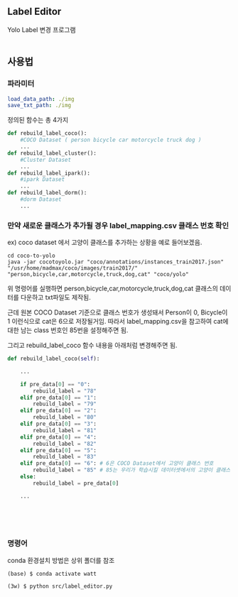 ## Label Editor

Yolo Label 변경 프로그램  </br></br>

## 사용법
### 파라미터
```yaml
load_data_path: ./img
save_txt_path: ./img
```

정의된 함수는 총 4가지
```python
def rebuild_label_coco():
    #COCO Dataset ( person bicycle car motorcycle truck dog )
    ...
def rebuild_label_cluster():
    #Cluster Dataset
    ...
def rebuild_label_ipark():
    #ipark Dataset
    ...
def rebuild_label_dorm():
    #dorm Dataset
    ...
```
### 만약 새로운 클래스가 추가될 경우 label_mapping.csv 클래스 번호 확인
ex) coco dataset 에서 고양이 클래스를 추가하는 상황을 예로 들어보겠음.

```
cd coco-to-yolo
java -jar cocotoyolo.jar "coco/annotations/instances_train2017.json" "/usr/home/madmax/coco/images/train2017/" "person,bicycle,car,motorcycle,truck,dog,cat" "coco/yolo"
```
위 명령어를 실행하면 person,bicycle,car,motorcycle,truck,dog,cat 클래스의 데이터를 다운하고 txt파일도 제작됨.

근데 원본 COCO Dataset 기준으로 클래스 번호가 생성돼서 Person이 0, Bicycle이 1 이런식으로 cat은 6으로 저장될거임.
따라서 label_mapping.csv을 참고하여 cat에 대한 남는 class 번호인 85번을 설정해주면 됨.

그리고 rebuild_label_coco 함수 내용을 아래처럼 변경해주면 됨.
```python
def rebuild_label_coco(self): 

    ...

    if pre_data[0] == "0":
        rebuild_label = "78"
    elif pre_data[0] == "1":
        rebuild_label = "79"
    elif pre_data[0] == "2":
        rebuild_label = "80"
    elif pre_data[0] == "3":
        rebuild_label = "81"
    elif pre_data[0] == "4":
        rebuild_label = "82"
    elif pre_data[0] == "5":
        rebuild_label = "83"
    elif pre_data[0] == "6": # 6은 COCO Dataset에서 고양이 클래스 번호
        rebuild_label = "85" # 85는 우리가 학습시킬 데이터셋에서의 고양이 클래스 번호
    else:
        rebuild_label = pre_data[0]

    ...
    
```
</br>
</br>

### 명령어
conda 환경설치 방법은 상위 폴더를 참조
```
(base) $ conda activate watt

(3w) $ python src/label_editor.py
```
